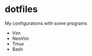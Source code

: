 # dotfiles
My configurations with some programs

<ul>
<li>Vim</li>
<li>NeoVim</li>
<li>Tmux</li>
<li>Bash</li>
</ul>
